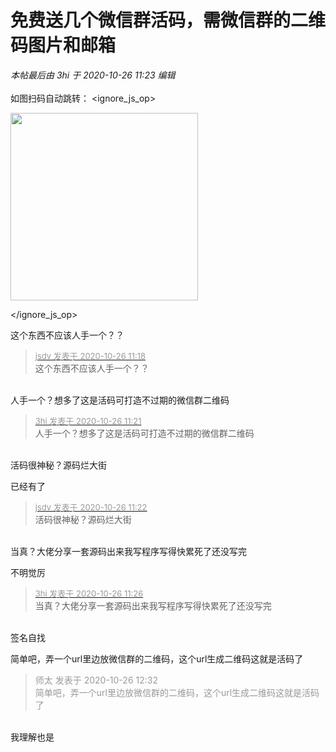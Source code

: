# 免费送几个微信群活码，需微信群的二维码图片和邮箱


<i class="pstatus"> 本帖最后由 3hi 于 2020-10-26 11:23 编辑 </i><br />
<br />
如图扫码自动跳转：
<ignore_js_op>

<img id="aimg_140748" aid="140748" src="static/image/common/none.gif" zoomfile="forum.php?mod=attachment&aid=MTQwNzQ4fDc4NDM2MTIwfDE2MDk2MTgyNjR8NDczNDR8NzU4NTA5&noupdate=yes&nothumb=yes" file="forum.php?mod=attachment&aid=MTQwNzQ4fDc4NDM2MTIwfDE2MDk2MTgyNjR8NDczNDR8NzU4NTA5&noupdate=yes" class="zoom" onclick="zoom(this, this.src, 0, 0, 0)" width="300" id="aimg_140748" inpost="1" onmouseover="showMenu({'ctrlid':this.id,'pos':'12'})" />

<div class="tip tip_4 aimg_tip" id="aimg_140748_menu" style="position: absolute; display: none" disautofocus="true">
<div class="xs0">
<p><strong>gmcode.png</strong> <em class="xg1">(31.16 KB, 下载次数: 5)</em></p>
<p>
<a href="forum.php?mod=attachment&amp;aid=MTQwNzQ4fDc4NDM2MTIwfDE2MDk2MTgyNjR8NDczNDR8NzU4NTA5&amp;nothumb=yes" target="_blank">下载附件</a>

</p>

<p class="xg1 y">2020-10-26 11:15 上传</p>

</div>
<div class="tip_horn"></div>
</div>

</ignore_js_op>


这个东西不应该人手一个？？<img id="aimg_lxA1a" onclick="zoom(this, this.src, 0, 0, 0)" class="zoom" src="https://cdn.jsdelivr.net/gh/hishis/forum-master/public/images/patch.gif" onmouseover="img_onmouseoverfunc(this)" onload="thumbImg(this)" border="0" alt="" />

<div class="quote"><blockquote><font size="2"><a href="https://www.hostloc.com/forum.php?mod=redirect&amp;goto=findpost&amp;pid=9353136&amp;ptid=758509" target="_blank"><font color="#999999">jsdv 发表于 2020-10-26 11:18</font></a></font><br />
这个东西不应该人手一个？？</blockquote></div><br />
人手一个？想多了这是活码可打造不过期的微信群二维码

<div class="quote"><blockquote><font size="2"><a href="https://www.hostloc.com/forum.php?mod=redirect&amp;goto=findpost&amp;pid=9353144&amp;ptid=758509" target="_blank"><font color="#999999">3hi 发表于 2020-10-26 11:21</font></a></font><br />
人手一个？想多了这是活码可打造不过期的微信群二维码</blockquote></div><br />
活码很神秘？源码烂大街<img id="aimg_ZA0MV" onclick="zoom(this, this.src, 0, 0, 0)" class="zoom" src="https://cdn.jsdelivr.net/gh/hishis/forum-master/public/images/patch.gif" onmouseover="img_onmouseoverfunc(this)" onload="thumbImg(this)" border="0" alt="" />

已经有了

<div class="quote"><blockquote><font size="2"><a href="https://www.hostloc.com/forum.php?mod=redirect&amp;goto=findpost&amp;pid=9353148&amp;ptid=758509" target="_blank"><font color="#999999">jsdv 发表于 2020-10-26 11:22</font></a></font><br />
活码很神秘？源码烂大街</blockquote></div><br />
当真？大佬分享一套源码出来我写程序写得快累死了还没写完

不明觉厉

<div class="quote"><blockquote><font size="2"><a href="https://www.hostloc.com/forum.php?mod=redirect&amp;goto=findpost&amp;pid=9353168&amp;ptid=758509" target="_blank"><font color="#999999">3hi 发表于 2020-10-26 11:26</font></a></font><br />
当真？大佬分享一套源码出来我写程序写得快累死了还没写完</blockquote></div><br />
签名自找<img id="aimg_GknUJ" onclick="zoom(this, this.src, 0, 0, 0)" class="zoom" src="https://cdn.jsdelivr.net/gh/hishis/forum-master/public/images/patch.gif" onmouseover="img_onmouseoverfunc(this)" onload="thumbImg(this)" border="0" alt="" />

简单吧，弄一个url里边放微信群的二维码，这个url生成二维码这就是活码了

<div class="quote"><blockquote><font color="#999999">师太 发表于 2020-10-26 12:32</font><br />
<font color="#999999">简单吧，弄一个url里边放微信群的二维码，这个url生成二维码这就是活码了</font></blockquote></div><br />
我理解也是

